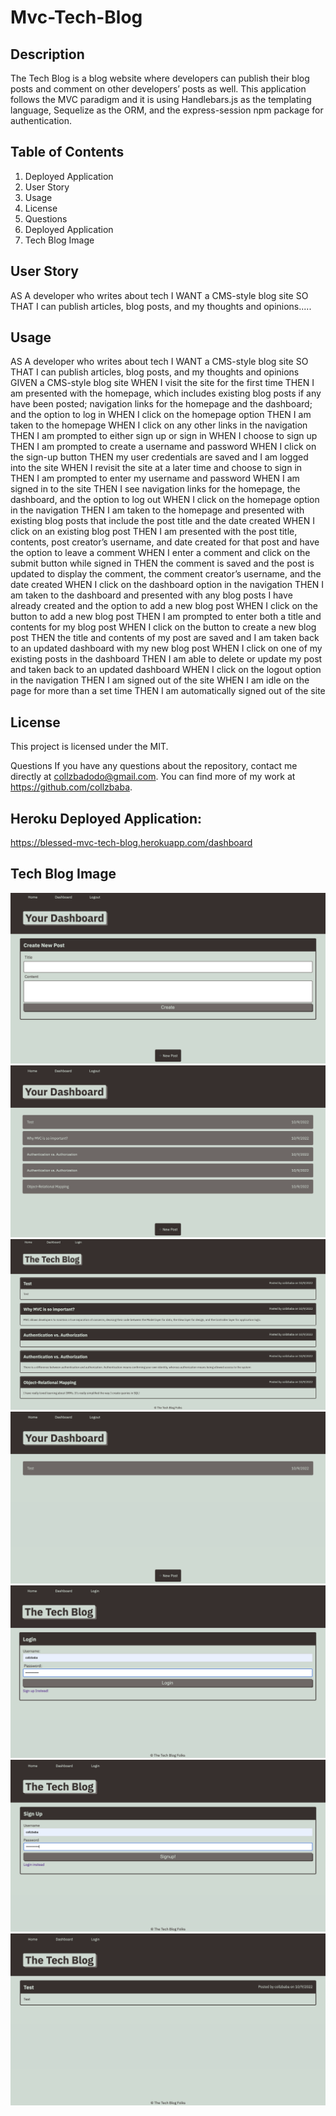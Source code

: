# Mvc-Tech-Blog

## Description
The Tech Blog is a blog website where developers can publish their blog posts and comment on other developers’ posts as well. This application follows the MVC paradigm and it is using Handlebars.js as the templating language, Sequelize as the ORM, and the express-session npm package for authentication.

## Table of Contents
1. Deployed Application
2. User Story
3. Usage
4. License
5. Questions
6. Deployed Application
7. Tech Blog Image

## User Story
AS A developer who writes about tech I WANT a CMS-style blog site SO THAT I can publish articles, blog posts, and my thoughts and opinions.....

## Usage

AS A developer who writes about tech
I WANT a CMS-style blog site
SO THAT I can publish articles, blog posts, and my thoughts and opinions
GIVEN a CMS-style blog site
WHEN I visit the site for the first time
THEN I am presented with the homepage, which includes existing blog posts if any have been posted; navigation links for the homepage and the dashboard; and the option to log in
WHEN I click on the homepage option
THEN I am taken to the homepage
WHEN I click on any other links in the navigation
THEN I am prompted to either sign up or sign in
WHEN I choose to sign up
THEN I am prompted to create a username and password
WHEN I click on the sign-up button
THEN my user credentials are saved and I am logged into the site
WHEN I revisit the site at a later time and choose to sign in
THEN I am prompted to enter my username and password
WHEN I am signed in to the site
THEN I see navigation links for the homepage, the dashboard, and the option to log out
WHEN I click on the homepage option in the navigation
THEN I am taken to the homepage and presented with existing blog posts that include the post title and the date created
WHEN I click on an existing blog post
THEN I am presented with the post title, contents, post creator’s username, and date created for that post and have the option to leave a comment
WHEN I enter a comment and click on the submit button while signed in
THEN the comment is saved and the post is updated to display the comment, the comment creator’s username, and the date created
WHEN I click on the dashboard option in the navigation
THEN I am taken to the dashboard and presented with any blog posts I have already created and the option to add a new blog post
WHEN I click on the button to add a new blog post
THEN I am prompted to enter both a title and contents for my blog post
WHEN I click on the button to create a new blog post
THEN the title and contents of my post are saved and I am taken back to an updated dashboard with my new blog post
WHEN I click on one of my existing posts in the dashboard
THEN I am able to delete or update my post and taken back to an updated dashboard
WHEN I click on the logout option in the navigation
THEN I am signed out of the site
WHEN I am idle on the page for more than a set time
THEN I am automatically signed out of the site


## License
This project is licensed under the MIT.


Questions
If you have any questions about the repository, contact me directly at collzbadodo@gmail.com. You can find more of my work at https://github.com/collzbaba.

## Heroku Deployed Application:

https://blessed-mvc-tech-blog.herokuapp.com/dashboard



## Tech Blog Image
![screenshots](./img/create-new-post-page.png)
![screenshots](./img/dashboard-page.png)
![screenshots](./img/home-page.png)
![screenshots](./img/main-page.png)
![screenshots](./img/signin-page.png)
![screenshots](./img/signup-page.png)
![screenshots](./img/test-page.png)

